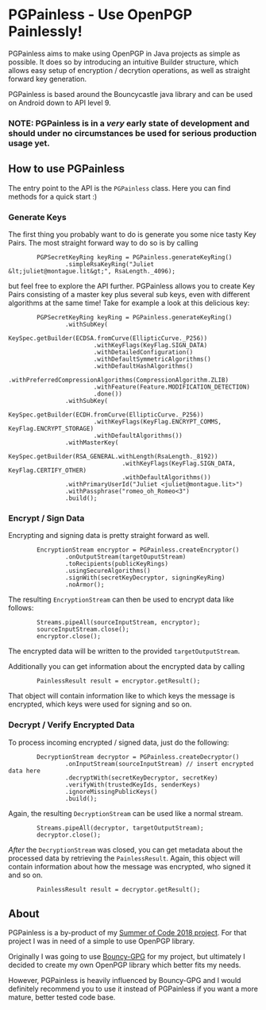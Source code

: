 # PGPainless - Use OpenPGP Painlessly!

PGPainless aims to make using OpenPGP in Java projects as simple as possible.
It does so by introducing an intuitive Builder structure, which allows easy 
setup of encryption / decrytion operations, as well as straight forward key generation.

PGPainless is based around the Bouncycastle java library and can be used on Android down to API level 9.

### NOTE: PGPainless is in a *very* early state of development and should under no circumstances be used for serious production usage yet.

## How to use PGPainless

The entry point to the API is the `PGPainless` class. Here you can find methods for a quick start :)

### Generate Keys

The first thing you probably want to do is generate you some nice tasty Key Pairs. The most straight forward way to do so is by calling

```
        PGPSecretKeyRing keyRing = PGPainless.generateKeyRing()
                .simpleRsaKeyRing("Juliet &lt;juliet@montague.lit&gt;", RsaLength._4096);
```

but feel free to explore the API further. PGPainless allows you to create Key Pairs consisting of a master key plus several sub keys, even with different algorithms at the same time!
Take for example a look at this delicious key:

```
        PGPSecretKeyRing keyRing = PGPainless.generateKeyRing()
                .withSubKey(
                        KeySpec.getBuilder(ECDSA.fromCurve(EllipticCurve._P256))
                        .withKeyFlags(KeyFlag.SIGN_DATA)
                        .withDetailedConfiguration()
                        .withDefaultSymmetricAlgorithms()
                        .withDefaultHashAlgorithms()
                        .withPreferredCompressionAlgorithms(CompressionAlgorithm.ZLIB)
                        .withFeature(Feature.MODIFICATION_DETECTION)
                        .done())
                .withSubKey(
                        KeySpec.getBuilder(ECDH.fromCurve(EllipticCurve._P256))
                        .withKeyFlags(KeyFlag.ENCRYPT_COMMS, KeyFlag.ENCRYPT_STORAGE)
                        .withDefaultAlgorithms())
                .withMasterKey(
                        KeySpec.getBuilder(RSA_GENERAL.withLength(RsaLength._8192))
                                .withKeyFlags(KeyFlag.SIGN_DATA, KeyFlag.CERTIFY_OTHER)
                                .withDefaultAlgorithms())
                .withPrimaryUserId("Juliet <juliet@montague.lit>")
                .withPassphrase("romeo_oh_Romeo<3")
                .build();
```

### Encrypt / Sign Data

Encrypting and signing data is pretty straight forward as well.
```
        EncryptionStream encryptor = PGPainless.createEncryptor()
                .onOutputStream(targetOuputStream)
                .toRecipients(publicKeyRings)
                .usingSecureAlgorithms()
                .signWith(secretKeyDecryptor, signingKeyRing)
                .noArmor();
```

The resulting `EncryptionStream` can then be used to encrypt data like follows:

```
        Streams.pipeAll(sourceInputStream, encryptor);
        sourceInputStream.close();
        encryptor.close();
```

The encrypted data will be written to the provided `targetOutputStream`.

Additionally you can get information about the encrypted data by calling

```
        PainlessResult result = encryptor.getResult();
```

That object will contain information like to which keys the message is encrypted, which keys were used for signing and so on.

### Decrypt / Verify Encrypted Data

To process incoming encrypted / signed data, just do the following:

```
        DecryptionStream decryptor = PGPainless.createDecryptor()
                .onInputStream(sourceInputStream) // insert encrypted data here
                .decryptWith(secretKeyDecryptor, secretKey)
                .verifyWith(trustedKeyIds, senderKeys)
                .ignoreMissingPublicKeys()
                .build();
```

Again, the resulting `DecryptionStream` can be used like a normal stream.

```
        Streams.pipeAll(decryptor, targetOutputStream);
        decryptor.close();
```

*After* the `DecryptionStream` was closed, you can get metadata about the processed data by retrieving the `PainlessResult`.
Again, this object will contain information about how the message was encrypted, who signed it and so on.

```
        PainlessResult result = decryptor.getResult();
```

## About
PGPainless is a by-product of my [Summer of Code 2018 project](https://vanitasvitae.github.io/GSOC2018/).
For that project I was in need of a simple to use OpenPGP library.

Originally I was going to use [Bouncy-GPG](https://github.com/neuhalje/bouncy-gpg) for my project,
but ultimately I decided to create my own OpenPGP library which better fits my needs.

However, PGPainless is heavily influenced by Bouncy-GPG and  I would definitely recommend you to
use it instead of PGPainless if you want a more mature, better tested code base.
